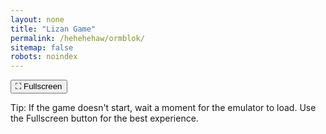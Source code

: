 ```yaml
---
layout: none
title: "Lizan Game"
permalink: /hehehehaw/ormblok/
sitemap: false
robots: noindex
---
```


<link rel="stylesheet" href="/assets/css/game-embed.css">

<div class="game-wrap">
  <main class="game-main">
    <div class="game-toolbar">
      <button class="game-btn" id="btn-fullscreen" aria-controls="ormblok-container" aria-label="Enter fullscreen">
        ⛶ Fullscreen
      </button>
    </div>
    <div class="game-container aspect-4-3" id="ormblok-container">
      <div id="game" class="game-stage"></div>
    </div>
    <p class="game-note">Tip: If the game doesn't start, wait a moment for the emulator to load. Use the Fullscreen button for the best experience.</p>
  </main>
</div>

<script>
  // EmulatorJS configuration
  window.EJS_player = '#game';
  window.EJS_biosUrl = '';
  window.EJS_gameUrl = 'https://cdn.zihaofu245.me/ormblok/OrmBlok_jam.gbc';
  window.EJS_core = 'gb';

  // Fullscreen toggle
  (function(){
    const btn = document.getElementById('btn-fullscreen');
    const container = document.getElementById('ormblok-container');
    if (!btn || !container) return;
    const inFs = () => document.fullscreenElement === container;
    const update = () => btn.textContent = inFs() ? '⛶ Exit Fullscreen' : '⛶ Fullscreen';
    btn.addEventListener('click', async () => {
      try {
        if (!inFs()) await container.requestFullscreen();
        else await document.exitFullscreen();
      } catch(e) { console.warn('Fullscreen failed', e); }
    });
    document.addEventListener('fullscreenchange', update);
    update();
  })();
</script>
<script src="https://www.emulatorjs.com/loader.js"></script>